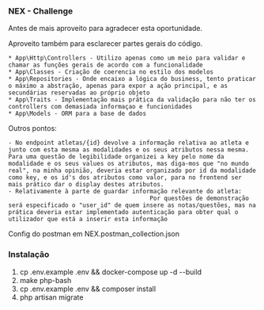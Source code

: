 ### NEX - Challenge

Antes de mais aproveito para agradecer esta oportunidade.

Aproveito também para esclarecer partes gerais do código.

    * App\Http\Controllers - Utilizo apenas como um meio para validar e chamar as funções gerais de acordo com a funcionalidade
    * App\Classes - Criação de coerencia no estilo dos modelos
    * App\Repositories - Onde encaixo a lógica do business, tento praticar o máximo a abstração, apenas para expor a ação principal, e as secundárias reservadas ao próprio objeto
    * App\Traits - Implementação mais prática da validação para não ter os controllers com demasiada informaçao e funcionidades
    * App\Models - ORM para a base de dados

Outros pontos:

    - No endpoint atletas/{id} devolve a informação relativa ao atleta e junto com esta mesma as modalidades e os seus atributos nessa mesma. Para uma questão de legibilidade organizei a key pelo nome da modalidade e os seus values os atributos, mas diga-mos que "no mundo real", na minha opinião, deveria estar organizado por id da modalidade como key, e os id's dos atributos como valor, para no frontend ser mais prático dar o display destes atributos.
    - Relativamente à parte de guardar informação relevante do atleta:
                                            Por questões de demonstração será especificado o "user_id" de quem insere as notas/questões, mas na prática deveria estar implementado autenticação para obter qual o utilizador que está a inserir esta informação

Config do postman em NEX.postman_collection.json

### Instalação

1. cp .env.example .env && docker-compose up -d --build
2. make php-bash
3. cp .env.example .env && composer install
4. php artisan migrate
